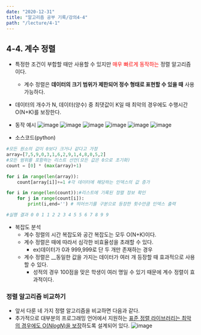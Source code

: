 ```yaml
---
date: "2020-12-31"
title: "알고리즘 공부 기록/강의4-4"
path: "/lecture/4-1"
---
```


## 4-4. 계수 정렬
- 특정한 조건이 부합할 때만 사용할 수 있지만 <span style='color:red'>매우 빠르게 동작하는</span> 정렬 알고리즘이다.
    - 계수 정렬은 __데이터의 크기 범위가 제한되어 정수 형태로 표현할 수 있을 때__ 사용 가능하다.
- 데이터의 개수가 N, 데이터(양수) 중 최댓값이 K일 때 최악의 경우에도 수행시간 O(N+K)를 보장한다.

- 동작 예시
![image](https://user-images.githubusercontent.com/71132893/103401336-c4d89e00-4b8b-11eb-9a2a-08bec4d375e8.png)
![image](https://user-images.githubusercontent.com/71132893/103401375-e20d6c80-4b8b-11eb-843f-010ecea2c22b.png)
![image](https://user-images.githubusercontent.com/71132893/103401379-e5a0f380-4b8b-11eb-9f0d-059dc60d5190.png)
![image](https://user-images.githubusercontent.com/71132893/103401384-e9cd1100-4b8b-11eb-899f-7421c7e763ed.png)
![image](https://user-images.githubusercontent.com/71132893/103401391-ee91c500-4b8b-11eb-8995-7ba0889d7ef4.png)
![image](https://user-images.githubusercontent.com/71132893/103401414-08330c80-4b8c-11eb-97ab-3b822b212daf.png)

- 소스코드(python)

```python
#모든 원소의 값이 0보다 크거나 같다고 가정
array=[7,5,9,0,3,1,6,2,9,1,4,8,0,5,2]
#모든 범위를 포함하는 리스트 선언(모든 값은 0으로 초기화)
count = [0] * (max(array)+1)

for i in range(len(array)):
    count[array[i]]+=1 #각 데이터에 해당하는 인덱스의 값 증가

for i in range(len(count)):#리스트에 기록된 정렬 정보 확인
    for j in range(count[i]):
        print(i,end='') # 띄어쓰기를 구분으로 등장한 횟수만큼 인덱스 출력

#실행 결과 0 0 1 1 2 2 3 4 5 5 6 7 8 9 9
```

- 복잡도 분석
    - 계수 정렬의 시간 복잡도와 공간 복잡도는 모두 O(N+K)이다.
    - 계수 정렬은 때에 따라서 심각한 비효율성을 초래할 수 있다.
        - ex)데이터가 0과 999,999로 단 두 개만 존재하는 경우
    - 계수 정렬은 __동일한 값을 가지는 데이터가 여러 개 등장할 때 효과적으로 사용할 수 있다.
        - 성적의 경우 100점을 맞은 학생이 여러 명일 수 있기 때문에 계수 정렬이 효과적이다.

### 정렬 알고리즘 비교하기
- 앞서 다룬 네 가지 정렬 알고리즘을 비교하면 다음과 같다.
- 추가적으로 대부분의 프로그래밍 언어에서 지원하는 <u>표준 정렬 라이브러리는 최악의 경우에도 O(_NlogN_)을 보장</u>하도록 설계되어 있다.
![image](https://user-images.githubusercontent.com/71132893/103401736-76c49a00-4b8d-11eb-9bb3-e10343e2bc71.png)
